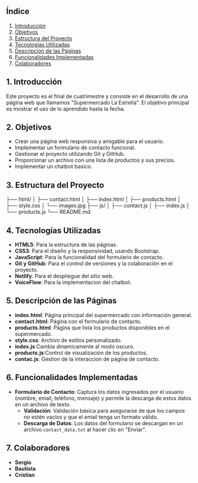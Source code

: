 
## Índice

1. [Introducción](#introducción)
2. [Objetivos](#objetivos)
3. [Estructura del Proyecto](#estructura-del-proyecto)
4. [Tecnologías Utilizadas](#tecnologías-utilizadas)
5. [Descripción de las Páginas](#descripción-de-las-páginas)
6. [Funcionalidades Implementadas](#funcionalidades-implementadas)
7. [Colaboradores](#colaboradores)

## 1. Introducción

Este proyecto es el final de cuatrimestre y consiste en el desarrollo de una página web que llamamos "Supermercado La Estrella". El objetivo principal es mostrar el uso de lo aprendido hasta la fecha.

## 2. Objetivos
- Crear una página web responsiva y amigable para el usuario.
- Implementar un formulario de contacto funcional.
- Gestionar el proyecto utilizando Git y GitHub.
- Proporcionar un archivo con una lista de productos y sus precios.
- Implementar un chatbot basico.

## 3. Estructura del Proyecto
├── html/
│ ├── contact.html
│ ├── index.html
│ ├── products.html
│ ├── style.css
│ └── images.jpg
├── js/
│ ├── contact.js
│ ├── index.js
│ └── products.js
└── README.md

##  4. Tecnologías Utilizadas
- **HTML5**: Para la estructura de las páginas.
- **CSS3**: Para el diseño y la responsividad, usando Bootstrap.
- **JavaScript**: Para la funcionalidad del formulario de contacto.
- **Git y GitHub**: Para el control de versiones y la colaboración en el proyecto.
- **Netlify**: Para el despliegue del sitio web.
- **VoiceFlow**: Para la implementacion del chatbot.

## 5. Descripción de las Páginas
- **index.html**: Página principal del supermercado con información general.
- **contact.html**: Página con el formulario de contacto.
- **products.html**: Página que lista los productos disponibles en el supermercado.
- **style.css**: Archivo de estilos personalizado.
- **index.js**:Cambia dinamicamente al modo oscuro.
- **products.js**:Control de visualización de los productos.
- **contac.js**: Gestion de la interaccion de  página de contacto.

## 6. Funcionalidades Implementadas
- **Formulario de Contacto**: Captura los datos ingresados por el usuario (nombre, email, teléfono, mensaje) y      permite la descarga de estos datos en un archivo de texto.
  - **Validación**: Validación básica para asegurarse de que los campos no estén vacíos y que el email tenga un formato válido.
  - **Descarga de Datos**: Los datos del formulario se descargan en un archivo `contact_data.txt` al hacer clic en "Enviar".

## 7. Colaboradores
- **Sergio**
- **Bautista**
- **Cristian**

